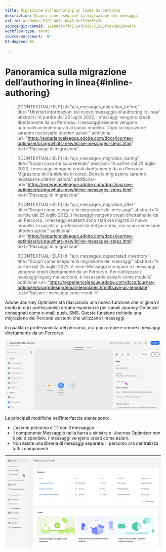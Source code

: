 ```yaml
---
title: Migrazione all’authoring in linea di percorso
description: Scopri come eseguire la migrazione dei messaggi
exl-id: accdebba-5322-401e-8a40-3e1539e65a7e
source-git-commit: 12eb8df6ff41714f6035721558fce7d8c2b4407a
workflow-type: tm+mt
source-wordcount: '0'
ht-degree: 0%

---
```



# Panoramica sulla migrazione dell’authoring in linea{#inline-authoring}

>[!CONTEXTUALHELP]
>id="ajo_messages_migration_before"
>title="Ulteriori informazioni sul nuovo messaggio di authoring in linea"
>abstract="A partire dal 25 luglio 2022, i messaggi vengono creati direttamente da un Percorso. I messaggi esistenti vengono automaticamente migrati al nuovo modello. Dopo la migrazione saranno necessarie ulteriori azioni."
>additional-url="https://experienceleague.adobe.com/docs/journey-optimizer/using/whats-new/inline-messages-steps.html" text="Passaggi di migrazione"

>[!CONTEXTUALHELP]
>id="ajo_messages_migration_during"
>title="Scopri cosa sta succedendo"
>abstract="A partire dal 25 luglio 2022, i messaggi vengono creati direttamente da un Percorso. Migrazione dell&#39;ambiente in corso. Dopo la migrazione saranno necessarie ulteriori azioni."
>additional-url="https://experienceleague.adobe.com/docs/journey-optimizer/using/whats-new/inline-messages-steps.html" text="Passaggi di migrazione"

>[!CONTEXTUALHELP]
>id="ajo_messages_migration_after"
>title="Scopri come eseguire la migrazione dei messaggi"
>abstract="A partire dal 25 luglio 2022, i messaggi vengono creati direttamente da un Percorso. I messaggi esistenti sono stati ora migrati al nuovo modello. In qualità di professionista del percorso, ora sono necessarie ulteriori azioni."
>additional-url="https://experienceleague.adobe.com/docs/journey-optimizer/using/whats-new/inline-messages-steps.html" text="Passaggi di migrazione"

>[!CONTEXTUALHELP]
>id="ajo_messages_depecrated_inventory"
>title="Scopri come eseguire la migrazione dei messaggi"
>abstract="A partire dal 25 luglio 2022, il menu Messaggi scompare e i messaggi vengono creati direttamente da un Percorso. Per riutilizzare i messaggi legacy nei percorsi, è necessario salvarli come modelli."
>additional-url="https://experienceleague.adobe.com/docs/journey-optimizer/using/design/email-templates.html#save-as-template" text="Salvare i messaggi come modelli"

Adobe Journey Optimizer sta rilasciando una nuova funzione che migliora il modo in cui i professionisti creano esperienze per canali Journey Optimizer consegnati come e-mail, push, SMS. Questa funzione richiede una migrazione dei Percorsi esistenti che utilizzano i messaggi.

In qualità di professionista del percorso, ora puoi creare e creare i messaggi direttamente da un Percorso.

![](assets/inline-message.png)

Le principali modifiche nell’interfaccia utente sono:

* L&#39;azione percorso è 1:1 con il messaggio
* Il componente Messaggio nella barra a sinistra di Journey Optimizer non è più disponibile. I messaggi vengono creati come azioni.
* Non esiste una libreria di messaggi separata: il percorso ora centralizza tutti i componenti

![](assets/updated-left-rail.png)
